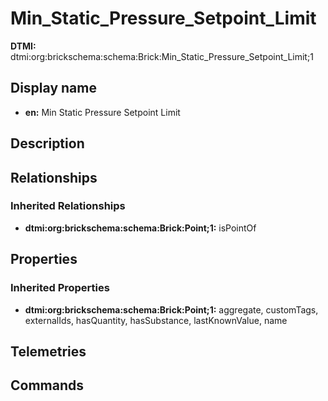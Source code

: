 # Min_Static_Pressure_Setpoint_Limit
**DTMI:** dtmi:org:brickschema:schema:Brick:Min_Static_Pressure_Setpoint_Limit;1
## Display name
- **en:** Min Static Pressure Setpoint Limit
## Description
## Relationships
### Inherited Relationships
* **dtmi:org:brickschema:schema:Brick:Point;1:** isPointOf
## Properties
### Inherited Properties
* **dtmi:org:brickschema:schema:Brick:Point;1:** aggregate, customTags, externalIds, hasQuantity, hasSubstance, lastKnownValue, name
## Telemetries
## Commands
